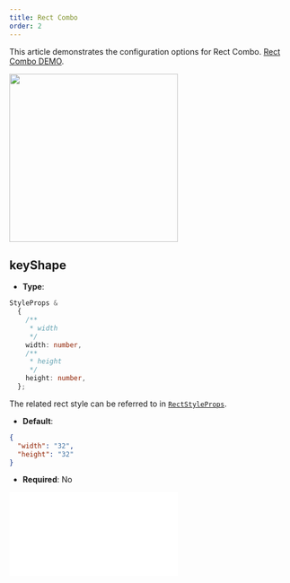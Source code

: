 ```yaml
---
title: Rect Combo
order: 2
---
```


This article demonstrates the configuration options for Rect Combo. [Rect Combo DEMO](/en/examples/item/defaultCombos/#rect).

<img src="https://mdn.alipayobjects.com/huamei_qa8qxu/afts/img/A*PKtgSZzmb3YAAAAAAAAAAAAADmJ7AQ/original" width=300 />

## keyShape

- **Type**:

```typescript
StyleProps &
  {
    /**
     * width
     */
    width: number,
    /**
     * height
     */
    height: number,
  };
```

The related rect style can be referred to in [`RectStyleProps`](../shape/RectStyleProps.en.md).

- **Default**:

```json
{
  "width": "32",
  "height": "32"
}
```

- **Required**: No

<embed src="../../../common/ComboShapeStyles.en.md"></embed>
